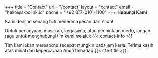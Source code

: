 +++
title = "Contact"
url = "/contact"
layout = "contact"
email = "hello@skoolink.id"
phone = "+62 877-0101-1100"
+++
**Hubungi Kami**

Kami dengan senang hati menerima pesan dari Anda!

Untuk pertanyaan, masukan, kerjasama, atau permintaan media, jangan ragu untuk menghubungi tim kami melalui: 
{{< contact-info >}}
 
Tim kami akan merespons secepat mungkin pada jam kerja. 
Terima kasih atas minat dan kepercayaan Anda terhadap {{< site-title >}}.
